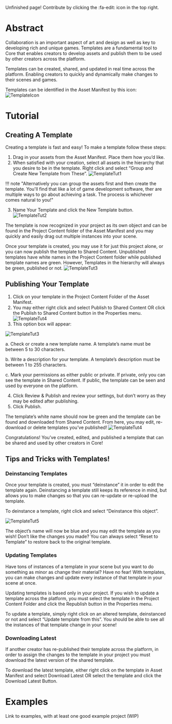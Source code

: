 Unfinished page! Contribute by clicking the :fa-edit: icon in the top right.

# Abstract

Collaboration is an important aspect of art and design as well as key to developing rich and unique games. Templates are a fundamental tool to Core that enables creators to develop assets and publish them to be used by other creators across the platform.

Templates can be created, shared, and updated in real time across the platform. Enabling creators to quickly and dynamically make changes to their scenes and games.

Templates can be identified in the Asset Manifest by this icon: ![TemplateIcon](/img/EditorManual/UI/templateicon.PNG)


# Tutorial
## Creating A Template
Creating a template is fast and easy! To make a template follow these steps:

1. Drag in your assets from the Asset Manifest. Place them how you’d like.
2. When satisfied with your creation, select all assets in the hierarchy that you desire to be in the template. Right click and select “Group and Create New Template from These”.
![TemplateTut1](/img/EditorManual/UI/TemplateTut1.PNG)

!!! note "Alternatively you can group the assets first and then create the template. You'll find that like a lot of game development software, ther are multiple ways to go about achieving a task. The process is whichever comes natural to you!"

3. Name Your Template and click the New Template button.
![TemplateTut2](/img/EditorManual/UI/TemplateTut2.PNG)

The template is now recognized in your project as its own object and can be found in the Project Content folder of the Asset Manifest and you may quickly and easily drag out multiple instances into your scene.

Once your template is created, you may use it for just this project alone, or you can now publish the template to Shared Content. Unpublished templates have white names in the Project Content folder while published template names are green. However, Templates in the hierarchy will always be green, published or not.
![TemplateTut3](/img/EditorManual/UI/TemplateTut3.PNG)

## Publishing Your Template
1. Click on your template in the Project Content Folder of the Asset Manifest.
2. You may either right click and select Publish to Shared Content OR click the Publish to Shared Content button in the Properties menu.
![TemplateTut4](/img/EditorManual/UI/TemplateTut4.PNG)
3. This option box will appear:

![TemplateTut3](/img/EditorManual/UI/TemplateTut5.PNG)

a. Check or create a new template name. A template’s name must be between 5 to 30 characters.

b. Write a description for your template. A template’s description must be between 1 to 255 characters.

c. Mark your permissions as either public or private. If private, only you can see the template in Shared Content. If public, the template can be seen and used by everyone on the platform.

4. Click Review & Publish and review your settings, but don’t worry as they may be edited after publishing.
5. Click Publish.

The template’s white name should now be green and the template can be found and downloaded from Shared Content. From here, you may edit, re-download or delete templates you’ve published!
![TemplateTut4](/img/EditorManual/UI/TemplateTut6.PNG)

Congratulations! You’ve created, edited, and published a template that can be shared and used by other creators in Core!
## Tips and Tricks with Templates!
### Deinstancing Templates

Once your template is created, you must “deinstance” it in order to edit the template again. Deinstancing a template still keeps its reference in mind, but allows you to make changes so that you can re-update or re-upload the template.

To deinstance a template, right click and select “Deinstance this object”.

![TemplateTut5](/img/EditorManual/UI/TemplateTut7.PNG)

The object’s name will now be blue and you may edit the template as you wish!
Don’t like the changes you made? You can always select “Reset to Template” to restore back to the original template.

### Updating Templates

Have tons of instances of a template in your scene but you want to do something as minor as change their material? Have no fear! With templates, you can make changes and update every instance of that template in your scene at once.

Updating templates is based only in your project. If you wish to update a template across the platform, you must select the template in the Project Content Folder and click the Republish button in the Properties menu.

To update a template, simply right click on an altered template, deinstanced or not and select “Update template from this”. You should be able to see all the instances of that template change in your scene!

### Downloading Latest

If another creator has re-published their template across the platform, in order to assign the changes to the template in your project you must download the latest version of the shared template.

To download the latest template, either right click on the template in Asset Manifest and select Download Latest OR select the template and click the Download Latest Button. 

# Examples

Link to examples, with at least one good example project (WIP)